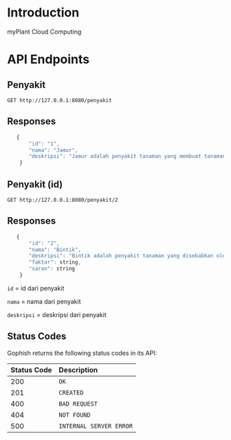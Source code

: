 # Introduction
myPlant Cloud Computing

# API Endpoints

## Penyakit

```http
GET http://127.0.0.1:8080/penyakit
```

## Responses

```javascript
   {
       "id": "1",
       "nama": "Jamur",
       "deskripsi": "Jamur adalah penyakit tanaman yang membuat tanaman layu dan rusak"
    }
```
## Penyakit (id)
```http
GET http://127.0.0.1:8080/penyakit/2
```

## Responses

```javascript
   {
       "id": "2",
       "nama": "Bintik",
       "deskripsi": "Bintik adalah penyakit tanaman yang disebabkan oleh ulat dan dapat merusak daun",
       "faktor": string,
       "saran": string
    }
```

`id` = id dari penyakit

`nama` = nama dari penyakit

`deskripsi` = deskripsi dari penyakit
## Status Codes

Gophish returns the following status codes in its API:

| Status Code | Description |
| :--- | :--- |
| 200 | `OK` |
| 201 | `CREATED` |
| 400 | `BAD REQUEST` |
| 404 | `NOT FOUND` |
| 500 | `INTERNAL SERVER ERROR` |
